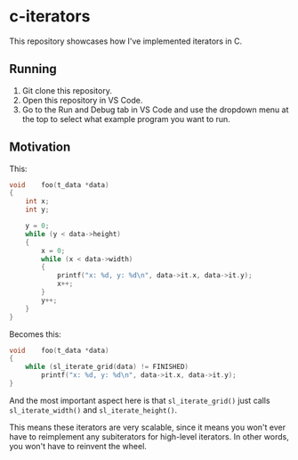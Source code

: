 # c-iterators

This repository showcases how I've implemented iterators in C.

## Running

1. Git clone this repository.
2. Open this repository in VS Code.
3. Go to the Run and Debug tab in VS Code and use the dropdown menu at the top to select what example program you want to run.

## Motivation

This:
```c
void	foo(t_data *data)
{
	int	x;
	int	y;

	y = 0;
	while (y < data->height)
	{
		x = 0;
		while (x < data->width)
		{
			printf("x: %d, y: %d\n", data->it.x, data->it.y);
			x++;
		}
		y++;
	}
}
```
Becomes this:
```c
void	foo(t_data *data)
{
	while (sl_iterate_grid(data) != FINISHED)
		printf("x: %d, y: %d\n", data->it.x, data->it.y);
}
```
And the most important aspect here is that `sl_iterate_grid()` just calls `sl_iterate_width()` and `sl_iterate_height()`.

This means these iterators are very scalable, since it means you won't ever have to reimplement any subiterators for high-level iterators. In other words, you won't have to reinvent the wheel.
